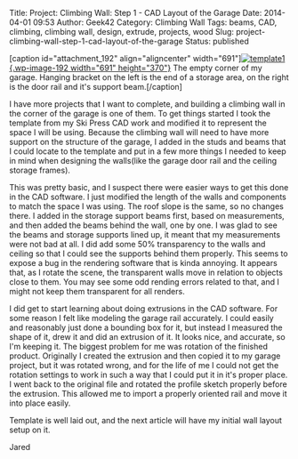Title: Project: Climbing Wall: Step 1 - CAD Layout of the Garage
Date: 2014-04-01 09:53
Author: Geek42
Category: Climbing Wall
Tags: beams, CAD, climbing, climbing wall, design, extrude, projects, wood
Slug: project-climbing-wall-step-1-cad-layout-of-the-garage
Status: published

\[caption id="attachment\_192" align="aligncenter"
width="691"\][![template1](http://jaredyoung.ca/wp-content/uploads/2014/03/template1.png "Garage Corner Template"){.wp-image-192
width="691"
height="370"}](http://jaredyoung.ca/wp-content/uploads/2014/03/template1.png)
The empty corner of my garage. Hanging bracket on the left is the end of
a storage area, on the right is the door rail and it's support
beam.\[/caption\]

I have more projects that I want to complete, and building a climbing
wall in the corner of the garage is one of them. To get things started I
took the template from my Ski Press CAD work and modified it to
represent the space I will be using. Because the climbing wall will need
to have more support on the structure of the garage, I added in the
studs and beams that I could locate to the template and put in a few
more things I needed to keep in mind when designing the walls(like the
garage door rail and the ceiling storage frames).

<!--more-->  
This was pretty basic, and I suspect there were easier ways to get this
done in the CAD software. I just modified the length of the walls and
components to match the space I was using. The roof slope is the same,
so no changes there. I added in the storage support beams first, based
on measurements, and then added the beams behind the wall, one by one. I
was glad to see the beams and storage supports lined up, it meant that
my measurements were not bad at all. I did add some 50% transparency to
the walls and ceiling so that I could see the supports behind them
properly. This seems to expose a bug in the rendering software that is
kinda annoying. It appears that, as I rotate the scene, the transparent
walls move in relation to objects close to them. You may see some odd
rending errors related to that, and I might not keep them transparent
for all renders.

I did get to start learning about doing extrusions in the CAD software.
For some reason I felt like modeling the garage rail accurately. I could
easily and reasonably just done a bounding box for it, but instead I
measured the shape of it, drew it and did an extrusion of it. It looks
nice, and accurate, so I'm keeping it. The biggest problem for me was
rotation of the finished product. Originally I created the extrusion and
then copied it to my garage project, but it was rotated wrong, and for
the life of me I could not get the rotation settings to work in such a
way that I could put it in it's proper place. I went back to the
original file and rotated the profile sketch properly before the
extrusion. This allowed me to import a properly oriented rail and move
it into place easily.

Template is well laid out, and the next article will have my initial
wall layout setup on it.

Jared
